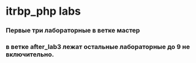 # itrbp_php labs

### Первые три лабораторные в ветке мастер

### в ветке after_lab3 лежат остальные лабораторные до 9 не включительно. 

